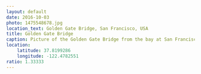 ```yaml
---
layout: default
date: 2016-10-03
photo: 1475548678.jpg
location_text: Golden Gate Bridge, San Francisco, USA
title: Golden Gate Bridge
caption: Picture of the Golden Gate Bridge from the bay at San Francisco.
location:
    latitude: 37.8199286
    longitude: -122.4782551
ratio: 1.33333
---
```

